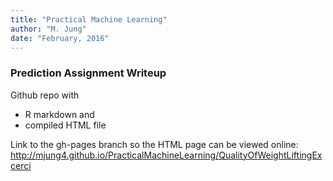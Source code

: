 ```yaml
---
title: "Practical Machine Learning"
author: "M. Jung"
date: "February, 2016"
---
```


### Prediction Assignment Writeup


Github repo with 

*   R markdown and 
*   compiled HTML file 

Link to the gh-pages branch so the HTML page can be viewed online:
http://mjung4.github.io/PracticalMachineLearning/QualityOfWeightLiftingExcerci


